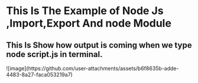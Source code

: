 <h1>This Is The Example of Node Js ,Import,Export And node Module</h1>
<h2>This Is Show how output is coming when we type node script.js in terminal.</h2>
![image](https://github.com/user-attachments/assets/b6f8635b-adde-4483-8a27-faca053219a7)


